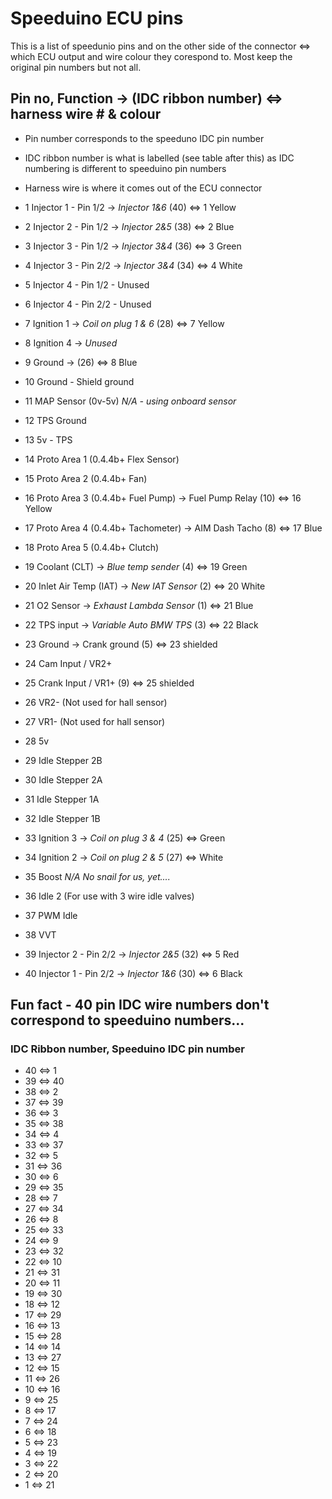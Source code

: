 # Speeduino ECU pins
This is a list of speedunio pins and on the other side of the connector <=> which ECU output and wire colour they corespond to. Most keep the original pin numbers but not all.



## Pin no, Function -> (IDC ribbon number) <=> harness wire # & colour
* Pin number corresponds to the speeduno IDC pin number
* IDC ribbon number is what is labelled (see table after this) as IDC numbering is different to speeduino pin numbers
* Harness wire is where it comes out of the ECU connector

* 1	Injector 1 - Pin 1/2 -> *Injector 1&6* (40) <=> 1 Yellow
* 2	Injector 2 - Pin 1/2 -> *Injector 2&5* (38) <=> 2 Blue
* 3	Injector 3 - Pin 1/2 -> *Injector 3&4* (36) <=> 3 Green
* 4	Injector 3 - Pin 2/2 -> *Injector 3&4* (34) <=> 4 White
* 5	Injector 4 - Pin 1/2 - Unused
* 6	Injector 4 - Pin 2/2 - Unused
* 7	Ignition 1 -> *Coil on plug 1 & 6* (28) <=> 7 Yellow
* 8	Ignition 4 -> *Unused*
* 9	Ground -> (26) <=> 8 Blue
* 10	Ground - Shield ground
* 11	MAP Sensor (0v-5v) *N/A - using onboard sensor*
* 12	TPS Ground 
* 13	5v - TPS
* 14	Proto Area 1 (0.4.4b+ Flex Sensor)
* 15	Proto Area 2 (0.4.4b+ Fan)
* 16	Proto Area 3 (0.4.4b+ Fuel Pump) -> Fuel Pump Relay (10) <=> 16 Yellow
* 17	Proto Area 4 (0.4.4b+ Tachometer) -> AIM Dash Tacho (8) <=> 17 Blue
* 18	Proto Area 5 (0.4.4b+ Clutch)
* 19	Coolant (CLT) -> *Blue temp sender* (4) <=> 19 Green
* 20	Inlet Air Temp (IAT) -> *New IAT Sensor* (2) <=> 20 White
* 21	O2 Sensor -> *Exhaust Lambda Sensor* (1) <=> 21 Blue
* 22	TPS input -> *Variable Auto BMW TPS* (3) <=> 22 Black
* 23	Ground -> Crank ground (5) <=> 23 shielded
* 24	Cam Input / VR2+
* 25	Crank Input / VR1+ (9) <=> 25 shielded
* 26	VR2- (Not used for hall sensor)
* 27	VR1- (Not used for hall sensor)
* 28	5v
* 29	Idle Stepper 2B
* 30	Idle Stepper 2A
* 31	Idle Stepper 1A
* 32	Idle Stepper 1B
* 33	Ignition 3 -> *Coil on plug 3 & 4* (25) <=> Green
* 34	Ignition 2 -> *Coil on plug 2 & 5* (27) <=> White
* 35	Boost *N/A No snail for us, yet....*
* 36	Idle 2 (For use with 3 wire idle valves)
* 37	PWM Idle
* 38	VVT
* 39	Injector 2 - Pin 2/2 -> *Injector 2&5* (32) <=> 5 Red
* 40	Injector 1 - Pin 2/2 -> *Injector 1&6* (30) <=> 6 Black


## Fun fact - 40 pin IDC wire numbers don't correspond to speeduino numbers...

### IDC Ribbon number, Speeduino IDC pin number
* 40 <=> 1
* 39 <=> 40
* 38 <=> 2
* 37 <=> 39
* 36 <=> 3
* 35 <=> 38
* 34 <=> 4
* 33 <=> 37
* 32 <=> 5
* 31 <=> 36
* 30 <=> 6
* 29 <=> 35
* 28 <=> 7
* 27 <=> 34
* 26 <=> 8
* 25 <=> 33
* 24 <=> 9
* 23 <=> 32
* 22 <=> 10
* 21 <=> 31
* 20 <=> 11
* 19 <=> 30
* 18 <=> 12
* 17 <=> 29
* 16 <=> 13
* 15 <=> 28
* 14 <=> 14
* 13 <=> 27
* 12 <=> 15
* 11 <=> 26
* 10 <=> 16
* 9 <=> 25
* 8 <=> 17
* 7 <=> 24
* 6 <=> 18
* 5 <=> 23
* 4 <=> 19
* 3 <=> 22
* 2 <=> 20
* 1 <=> 21

